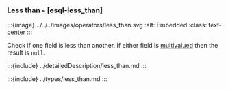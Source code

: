 ### Less than `<` [esql-less_than]

:::{image} ../../../images/operators/less_than.svg
:alt: Embedded
:class: text-center
:::

Check if one field is less than another. If either field is [multivalued](/reference/query-languages/esql/esql-multivalued-fields.md) then the result is `null`.

:::{include} ../detailedDescription/less_than.md
:::

:::{include} ../types/less_than.md
:::
